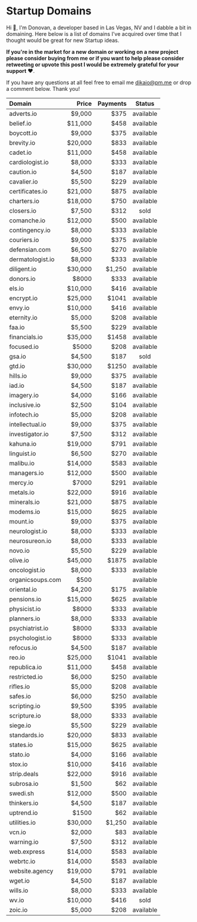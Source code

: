 # Startup Domains

Hi 👋, I'm Donovan, a developer based in Las Vegas, NV and I dabble a bit in domaining. Here below is a list of domains I've acquired over time that I thought would be great for new Startup ideas.

**If you're in the market for a new domain or working on a new project please consider buying from me or if you want to help please consider retweeting or upvote this post I would be extremely grateful for your support** ❤️.

If you have any questions at all feel free to email me <dikaio@pm.me> or drop a comment below. Thank you!

|       Domain     |  Price  | Payments |  Status   |
| :--------------- | ------: | -------: | :-------: |
| adverts.io       |  $9,000 |     $375 | available |
| belief.io        | $11,000 |     $458 | available |
| boycott.io       |  $9,000 |     $375 | available |
| brevity.io       | $20,000 |     $833 | available |
| cadet.io         | $11,000 |     $458 | available |
| cardiologist.io  |  $8,000 |     $333 | available |
| caution.io       |  $4,500 |     $187 | available |
| cavalier.io      |  $5,500 |     $229 | available |
| certificates.io  | $21,000 |     $875 | available |
| charters.io      | $18,000 |     $750 | available |
| closers.io       |  $7,500 |     $312 | sold   |
| comanche.io      | $12,000 |     $500 | available |
| contingency.io   |  $8,000 |     $333 | available |
| couriers.io      |  $9,000 |     $375 | available |
| defensian.com    |  $6,500 |     $270 | available |
| dermatologist.io |  $8,000 |     $333 | available |
| diligent.io      | $30,000 |   $1,250 | available |
| donors.io        |   $8000 |     $333 | available |
| els.io           | $10,000 |     $416 | available |
| encrypt.io       | $25,000 |    $1041 | available |
| envy.io          | $10,000 |     $416 | available |
| eternity.io      |  $5,000 |     $208 | available |
| faa.io           |  $5,500 |     $229 | available |
| financials.io    | $35,000 |    $1458 | available |
| focused.io       |   $5000 |     $208 | available |
| gsa.io           |  $4,500 |     $187 | sold |
| gtd.io           | $30,000 |    $1250 | available |
| hills.io         |  $9,000 |     $375 | available |
| iad.io           |  $4,500 |     $187 | available |
| imagery.io       |  $4,000 |     $166 | available |
| inclusive.io     |  $2,500 |     $104 | available |
| infotech.io      |  $5,000 |     $208 | available |
| intellectual.io  |  $9,000 |     $375 | available |
| investigator.io  |  $7,500 |     $312 | available |
| kahuna.io        | $19,000 |     $791 | available |
| linguist.io      |  $6,500 |     $270 | available |
| malibu.io        | $14,000 |     $583 | available |
| managers.io      | $12,000 |     $500 | available |
| mercy.io         |   $7000 |     $291 | available |
| metals.io        | $22,000 |     $916 | available |
| minerals.io      | $21,000 |     $875 | available |
| modems.io        | $15,000 |     $625 | available |
| mount.io         |  $9,000 |     $375 | available |
| neurologist.io   |  $8,000 |     $333 | available |
| neurosureon.io   |  $8,000 |     $333 | available |
| novo.io          |  $5,500 |     $229 | available |
| olive.io         | $45,000 |    $1875 | available |
| oncologist.io    |  $8,000 |     $333 | available |
| organicsoups.com |    $500 |          | available |
| oriental.io      |  $4,200 |     $175 | available |
| pensions.io      | $15,000 |     $625 | available |
| physicist.io     |   $8000 |     $333 | available |
| planners.io      |  $8,000 |     $333 | available |
| psychiatrist.io  |   $8000 |     $333 | available |
| psychologist.io  |   $8000 |     $333 | available |
| refocus.io       |  $4,500 |     $187 | available |
| reo.io           | $25,000 |    $1041 | available |
| republica.io     | $11,000 |     $458 | available |
| restricted.io    |  $6,000 |     $250 | available |
| rifles.io        |  $5,000 |     $208 | available |
| safes.io         |  $6,000 |     $250 | available |
| scripting.io     |  $9,500 |     $395 | available |
| scripture.io     |  $8,000 |     $333 | available |
| siege.io         |  $5,500 |     $229 | available |
| standards.io     | $20,000 |     $833 | available |
| states.io        | $15,000 |     $625 | available |
| stato.io         | $4,000  |     $166 | available |
| stox.io          | $10,000 |     $416 | available |
| strip.deals      | $22,000 |     $916 | available |
| subrosa.io       |  $1,500 |      $62 | available |
| swedi.sh         | $12,000 |     $500 | available |
| thinkers.io      |  $4,500 |     $187 | available |
| uptrend.io       |   $1500 |      $62 | available |
| utilities.io     | $30,000 |   $1,250 | available |
| vcn.io           |  $2,000 |      $83 | available |
| warning.io       |  $7,500 |     $312 | available |
| web.express      | $14,000 |     $583 | available |
| webrtc.io        | $14,000 |     $583 | available |
| website.agency   | $19,000 |     $791 | available |
| wget.io          |  $4,500 |     $187 | available |
| wills.io         |  $8,000 |     $333 | available |
| wv.io            | $10,000 |     $416 | sold |
| zoic.io          |  $5,000 |     $208 | available |